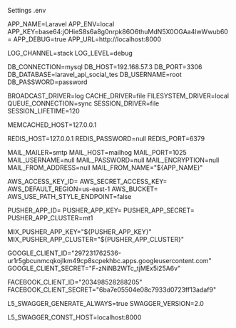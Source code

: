 Settings .env


APP_NAME=Laravel
APP_ENV=local
APP_KEY=base64:jOHieS8s6a8g0nrpk86O6thuMdN5X0OGAa4lwWwub60=
APP_DEBUG=true
APP_URL=http://localhost:8000

LOG_CHANNEL=stack
LOG_LEVEL=debug

DB_CONNECTION=mysql
DB_HOST=192.168.57.3
DB_PORT=3306
DB_DATABASE=laravel_api_social_tes
DB_USERNAME=root
DB_PASSWORD=password

BROADCAST_DRIVER=log
CACHE_DRIVER=file
FILESYSTEM_DRIVER=local
QUEUE_CONNECTION=sync
SESSION_DRIVER=file
SESSION_LIFETIME=120

MEMCACHED_HOST=127.0.0.1

REDIS_HOST=127.0.0.1
REDIS_PASSWORD=null
REDIS_PORT=6379

MAIL_MAILER=smtp
MAIL_HOST=mailhog
MAIL_PORT=1025
MAIL_USERNAME=null
MAIL_PASSWORD=null
MAIL_ENCRYPTION=null
MAIL_FROM_ADDRESS=null
MAIL_FROM_NAME="${APP_NAME}"

AWS_ACCESS_KEY_ID=
AWS_SECRET_ACCESS_KEY=
AWS_DEFAULT_REGION=us-east-1
AWS_BUCKET=
AWS_USE_PATH_STYLE_ENDPOINT=false

PUSHER_APP_ID=
PUSHER_APP_KEY=
PUSHER_APP_SECRET=
PUSHER_APP_CLUSTER=mt1

MIX_PUSHER_APP_KEY="${PUSHER_APP_KEY}"
MIX_PUSHER_APP_CLUSTER="${PUSHER_APP_CLUSTER}"



GOOGLE_CLIENT_ID="297231762536-ur1r5gbcunmcqkojlkm49cp8scpekhbc.apps.googleusercontent.com"
GOOGLE_CLIENT_SECRET="F-zNiNB2WTc_tjMEx5i25A6v"

FACEBOOK_CLIENT_ID="203498528288205"
FACEBOOK_CLIENT_SECRET="6ba7e05504e08c7933d0723ff13adaf9"


L5_SWAGGER_GENERATE_ALWAYS=true
SWAGGER_VERSION=2.0

L5_SWAGGER_CONST_HOST=localhost:8000
